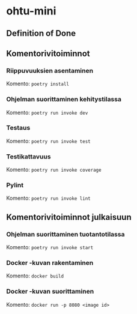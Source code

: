 # ohtu-mini

## Definition of Done

## Komentorivitoiminnot

### Riippuvuuksien asentaminen

Komento: `poetry install`

### Ohjelman suorittaminen kehitystilassa

Komento: `poetry run invoke dev`

### Testaus

Komento: `poetry run invoke test`

### Testikattavuus

Komento: `poetry run invoke coverage`

### Pylint

Komento: `poetry run invoke lint`

## Komentorivitoiminnot julkaisuun

### Ohjelman suorittaminen tuotantotilassa

Komento: `poetry run invoke start`

### Docker -kuvan rakentaminen

Komento: `docker build`

### Docker -kuvan suorittaminen

Komento: `docker run -p 8080 <image id>`
